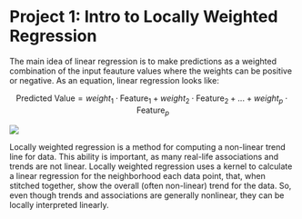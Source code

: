 # Project 1: Intro to Locally Weighted Regression

The main idea of linear regression is to make predictions as a weighted combination of the input feauture values where the weights can be positive or negative. As an equation, linear regression looks like:

$$\text{Predicted Value} = weight_1 \cdot \text{Feature}_1 + weight_2 \cdot \text{Feature}_2 + ... + weight_p \cdot \text{Feature}_p $$

<img src="https://render.githubusercontent.com/render/math?math=\text{Predicted Value} = weight_1 \cdot \text{Feature}_1 + weight_2 \cdot \text{Feature}_2 + ... + weight_p \cdot \text{Feature}_p">

Locally weighted regression is a method for computing a non-linear trend line for data. This ability is important, as many real-life associations and trends are not linear. Locally weighted regression uses a kernel to calculate a linear regression for the neighborhood each data point, that, when stitched together, show the overall (often non-linear) trend for the data. So, even though trends and associations are generally nonlinear, they can be locally interpreted linearly.
